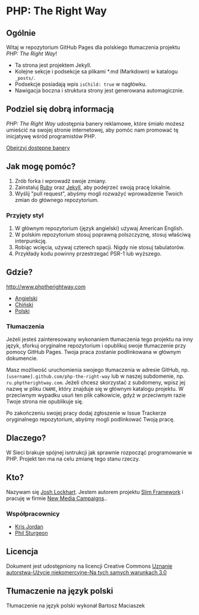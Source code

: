 # PHP: The Right Way

## Ogólnie

Witaj w repozytorium GitHub Pages dla polskiego tłumaczenia projektu _PHP: The Right Way_! 

* Ta strona jest projektem Jekyll.
* Kolejne sekcje i podsekcje sa plikami *.md (Markdown) w katalogu `_posts/`.
* Podsekcje posiadają wpis `isChild: true` w nagłówku.
* Nawigacja boczna i struktura strony jest generowana automagicznie.

## Podziel się dobrą informacją

_PHP: The Right Way_ udostępnia banery reklamowe, które śmiało możesz umieścić na swojej stronie internetowej, aby
pomóc nam promować tę inicjatywę wśród programistów PHP.

[Obejrzyj dostępne banery](http://www.phptherightway.com/banners.html)

## Jak mogę pomóc?

1. Zrób forka i wprowadź swoje zmiany.
2. Zainstaluj [Ruby](https://rvm.io/rvm/install/) oraz [Jekyll](https://github.com/mojombo/jekyll/), aby podejrzeć
swoją pracę lokalnie.
3. Wyślij "pull request", abyśmy mogli rozważyć wprowadzenie Twoich zmian do głównego repozytorium. 

### Przyjęty styl

1. W głównym repozytorium (język angielski) używaj American English.
2. W polskim repozytorium stosuj poprawną polszczyznę, stosuj właściwą interpunkcję.
3. Robiąc wcięcia, używaj czterech spacji. Nigdy nie stosuj tabulatorów.
4. Przykłady kodu powinny przestrzegać PSR-1 lub wyższego.

## Gdzie?

<http://www.phptherightway.com>

* [Angielski](http://www.phptherightway.com)
* [Chiński](http://wulijun.github.com/php-the-right-way)
* [Polski](http://pl.phptherightway.com)

### Tłumaczenia

Jeżeli jesteś zainteresowany wykonaniem tłumaczenia tego projektu na inny język, sforkuj oryginalne repozytorium i
opublikuj swoje tłumaczenie przy pomocy GitHub Pages. Twoja praca zostanie podlinkowana w głównym dokumencie.

Masz możliwość uruchomienia swojego tłumaczenia w adresie GitHub, np. `[username].github.com/php-the-right-way`
lub w naszej subdomenie, np. `ru.phptherightway.com`. Jeżeli chcesz skorzystać z subdomeny, wpisz jej nazwę w pliku
`CNAME`, który znajduje się w głównym katalogu projektu. W przeciwnym wypadku usuń ten plik całkowicie, gdyż w
przeciwnym razie Twoje strona nie opublikuje się. 

Po zakończeniu swojej pracy dodaj zgłoszenie w Issue Trackerze oryginalnego repozytorium, abyśmy mogli podlinkować
Twoją pracę.

## Dlaczego?

W Sieci brakuje spójnej isntrukcji jak sprawnie rozpocząć programowanie w PHP. Projekt ten ma na celu zmianę tego stanu
rzeczy.

## Kto?

Nazywam się [Josh Lockhart](http://twitter.com/codeguy). Jestem autorem projektu [Slim Framework](http://www.slimframework.com/) i pracuję w firmie [New Media Campaigns](http://www.newmediacampaigns.com/)..

### Współpracownicy

* [Kris Jordan](http://krisjordan.com/)
* [Phil Sturgeon](http://philsturgeon.co.uk/)

## Licencja

Dokument jest udostępniony na licencji Creative Commons [Uznanie autorstwa-Użycie niekomercyjne-Na tych samych warunkach 3.0](http://creativecommons.org/licenses/by-nc-sa/3.0/)

## Tłumaczenie na język polski

Tłumaczenie na język polski wykonał Bartosz Maciaszek
